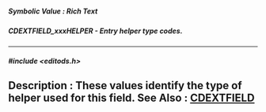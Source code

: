 ##### Symbolic Value : Rich Text
##### CDEXTFIELD_xxxHELPER - Entry helper type codes.
---
##### #include <editods.h>
**Description :**
These values identify the type of helper used for this field.
**See Also :**
[CDEXTFIELD](D:/md_files/CDEXTFIELD.md)
---

